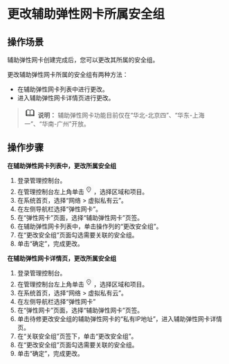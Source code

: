 # 更改辅助弹性网卡所属安全组<a name="vpc_subeni_0005"></a>

## 操作场景<a name="section191112153715"></a>

辅助弹性网卡创建完成后，您可以更改其所属的安全组。

更改辅助弹性网卡所属的安全组有两种方法：

-   在辅助弹性网卡列表中进行更改。
-   进入辅助弹性网卡详情页进行更改。

>![](public_sys-resources/icon-note.gif) **说明：** 
>辅助弹性网卡功能目前仅在“华北-北京四”、“华东-上海一”、“华南-广州”开放。

## 操作步骤<a name="section16419124611591"></a>

**在辅助弹性网卡列表中，更改所属安全组**

1.  登录管理控制台。
2.  在管理控制台左上角单击![](figures/icon-region.png)，选择区域和项目。
3.  在系统首页，选择“网络 \> 虚拟私有云”。
4.  在左侧导航栏选择“弹性网卡”。
5.  在“弹性网卡”页面，选择“辅助弹性网卡”页签。
6.  在辅助弹性网卡列表中，单击操作列的“更改安全组”。
7.  在“更改安全组”页面勾选需要关联的安全组。
8.  单击“确定”，完成更改。

**在辅助弹性网卡详情页，更改所属安全组**

1.  登录管理控制台。
2.  在管理控制台左上角单击![](figures/icon-region.png)，选择区域和项目。
3.  在系统首页，选择“网络 \> 虚拟私有云”。
4.  在左侧导航栏选择“弹性网卡”
5.  在“弹性网卡”页面，选择“辅助弹性网卡”页签。
6.  单击待修更改安全组的辅助弹性网卡的“私有IP地址”，进入辅助弹性网卡详情页。
7.  在“关联安全组”页签下，单击“更改安全组”。
8.  在“更改安全组”页面勾选需要关联的安全组。
9.  单击“确定”，完成更改。

